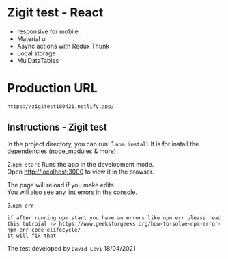 
# Zigit test - React
- responsive for mobile
- Material ui
- Async actions with Redux Thunk
- Local storage
- MuiDataTables 

# Production URL
	https://zigitest180421.netlify.app/

## Instructions - Zigit test


In the project directory, you can run:
1.`npm install`
	It is for install the dependencies (node_modules & more)

2.`npm start`
Runs the app in the development mode.\
Open [http://localhost:3000](http://localhost:3000) to view it in the browser.

The page will reload if you make edits.\
You will also see any lint errors in the console.



3.`npm err `
	
	if after running npm start you have an errors like npm err please read this tutroial -> https://www.geeksforgeeks.org/how-to-solve-npm-error-npm-err-code-elifecycle/
	it will fix that

The test developed by `David Levi`
18/04/2021
